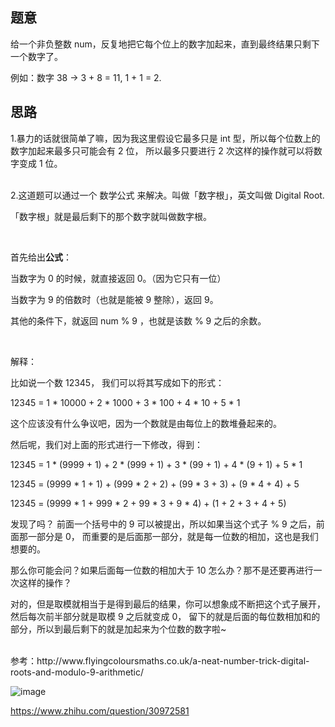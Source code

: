 ## 题意
   给一个非负整数 num，反复地把它每个位上的数字加起来，直到最终结果只剩下一个数字了。
   
   例如：数字 38 -> 3 + 8 = 11, 1 + 1 = 2. 
   
## 思路
   1.暴力的话就很简单了嘛，因为我这里假设它最多只是 int 型，所以每个位数上的数字加起来最多只可能会有 2 位，
   所以最多只要进行 2 次这样的操作就可以将数字变成 1 位。
   
   </br>
   2.这道题可以通过一个 数学公式 来解决。叫做「数字根」，英文叫做 Digital Root.
   
   「数字根」就是最后剩下的那个数字就叫做数字根。
   
   
   </br>
   
   首先给出**公式**：
   
   当数字为 0 的时候，就直接返回 0。（因为它只有一位）
   
   当数字为 9 的倍数时（也就是能被 9 整除），返回 9。
   
   其他的条件下，就返回 num % 9 ，也就是该数 % 9 之后的余数。
   
   </br>
   
   解释：
   
   比如说一个数 12345， 我们可以将其写成如下的形式：
   
   12345 = 1 * 10000 + 2 * 1000 + 3 * 100 + 4 * 10 + 5 * 1
   
   这个应该没有什么争议吧，因为一个数就是由每位上的数堆叠起来的。
   
   然后呢，我们对上面的形式进行一下修改，得到：
   
   12345 = 1 * (9999 + 1) + 2 * (999 + 1) + 3 * (99 + 1) + 4 * (9 + 1) + 5 * 1
   
   12345 = (9999 * 1 + 1) + (999 * 2 + 2) + (99 * 3 + 3) + (9 * 4 + 4) + 5
   
   12345 = (9999 * 1 + 999 * 2 + 99 * 3 + 9 * 4) + (1 + 2 + 3 + 4 + 5)
   
   发现了吗？ 前面一个括号中的 9 可以被提出，所以如果当这个式子 % 9 之后，前面那一部分是 0，
   而重要的是后面那一部分，就是每一位数的相加，这也是我们想要的。
   
   那么你可能会问？如果后面每一位数的相加大于 10 怎么办？那不是还要再进行一次这样的操作？
   
   对的，但是取模就相当于是得到最后的结果，你可以想象成不断把这个式子展开，然后每次前半部分就是取模 9 之后就变成 0，
   留下的就是后面的每位数相加和的部分，所以到最后剩下的就是加起来为个位数的数字啦~
   
   </br>
   参考：http://www.flyingcoloursmaths.co.uk/a-neat-number-trick-digital-roots-and-modulo-9-arithmetic/
   
   ![image](https://user-images.githubusercontent.com/16880879/40968012-1fc61408-68e7-11e8-864f-242d155bc342.png)
   
   https://www.zhihu.com/question/30972581
